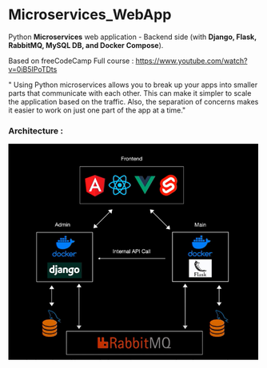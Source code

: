 # Microservices_WebApp

Python **Microservices** web application - Backend side (with **Django, Flask, RabbitMQ, MySQL DB, and Docker Compose**).

Based on freeCodeCamp Full course : https://www.youtube.com/watch?v=0iB5IPoTDts

" Using Python microservices allows you to break up your apps into smaller parts that communicate with each other. This can make it simpler to scale the application based on the traffic. Also, the separation of concerns makes it easier to work on just one part of the app at a time."

### Architecture :

<img src="https://github.com/GitTeaching/Microservices_WebApp/blob/master/Architecture.png" width="500">
